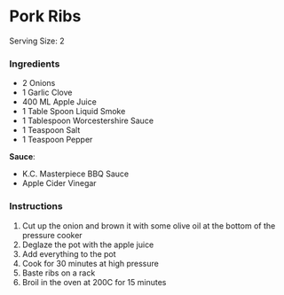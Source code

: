 # Pork Ribs #

Serving Size: 2

### Ingredients ###

* 2 Onions
* 1 Garlic Clove
* 400 ML Apple Juice
* 1 Table Spoon Liquid Smoke
* 1 Tablespoon Worcestershire Sauce
* 1 Teaspoon Salt
* 1 Teaspoon Pepper

**Sauce**:

* K.C. Masterpiece BBQ Sauce
* Apple Cider Vinegar

### Instructions ###

1. Cut up the onion and brown it with some olive oil at the bottom of the pressure cooker
2. Deglaze the pot with the apple juice
3. Add everything to the pot
4. Cook for 30 minutes at high pressure
5. Baste ribs on a rack
6. Broil in the oven at 200C for 15 minutes
